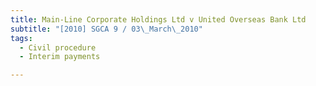 ```yaml
---
title: Main-Line Corporate Holdings Ltd v United Overseas Bank Ltd
subtitle: "[2010] SGCA 9 / 03\_March\_2010"
tags:
  - Civil procedure
  - Interim payments

---
```


